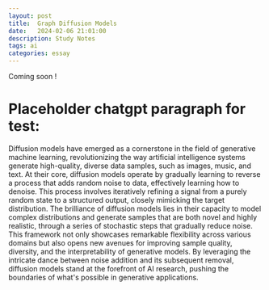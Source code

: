 ```yaml
---
layout: post
title:  Graph Diffusion Models
date:   2024-02-06 21:01:00
description: Study Notes
tags: ai 
categories: essay
---
```

Coming soon !

# Placeholder chatgpt paragraph for test:
Diffusion models have emerged as a cornerstone in the field of generative machine learning, revolutionizing the way artificial intelligence systems generate high-quality, diverse data samples, such as images, music, and text. At their core, diffusion models operate by gradually learning to reverse a process that adds random noise to data, effectively learning how to denoise. This process involves iteratively refining a signal from a purely random state to a structured output, closely mimicking the target distribution. The brilliance of diffusion models lies in their capacity to model complex distributions and generate samples that are both novel and highly realistic, through a series of stochastic steps that gradually reduce noise. This framework not only showcases remarkable flexibility across various domains but also opens new avenues for improving sample quality, diversity, and the interpretability of generative models. By leveraging the intricate dance between noise addition and its subsequent removal, diffusion models stand at the forefront of AI research, pushing the boundaries of what's possible in generative applications. 